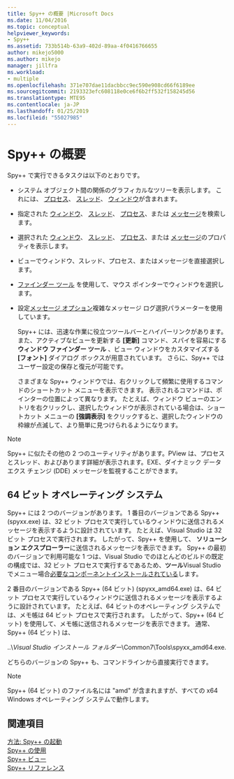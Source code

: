 ```yaml
---
title: Spy++ の概要 |Microsoft Docs
ms.date: 11/04/2016
ms.topic: conceptual
helpviewer_keywords:
- Spy++
ms.assetid: 733b514b-63a9-402d-89aa-4f0416766655
author: mikejo5000
ms.author: mikejo
manager: jillfra
ms.workload:
- multiple
ms.openlocfilehash: 371e707dae11dacbbcc9ec590e908cd66f6189ee
ms.sourcegitcommit: 2193323efc608118e0ce6f6b2ff532f158245d56
ms.translationtype: MTE95
ms.contentlocale: ja-JP
ms.lasthandoff: 01/25/2019
ms.locfileid: "55027985"
---
```

# <a name="introducing-spy"></a>Spy++ の概要
Spy++ で実行できるタスクは以下のとおりです。  
  
- システム オブジェクト間の関係のグラフィカルなツリーを表示します。 これには、 [プロセス](../debugger/processes-view.md)、 [スレッド](../debugger/threads-view.md)、 [ウィンドウ](../debugger/windows-view.md)が含まれます。  
  
- 指定された [ウィンドウ](../debugger/how-to-search-for-a-window-in-windows-view.md)、 [スレッド](../debugger/how-to-search-for-a-thread-in-threads-view.md)、 [プロセス](../debugger/how-to-search-for-a-process-in-processes-view.md)、または [メッセージ](../debugger/how-to-search-for-a-message-in-messages-view.md)を検索します。  
  
- 選択された [ウィンドウ](../debugger/how-to-display-window-properties.md)、 [スレッド](../debugger/how-to-display-thread-properties.md)、 [プロセス](../debugger/how-to-display-process-properties.md)、または [メッセージ](../debugger/how-to-display-message-properties.md)のプロパティを表示します。  
  
- ビューでウィンドウ、スレッド、プロセス、またはメッセージを直接選択します。  
  
- [ファインダー ツール](../debugger/how-to-use-the-finder-tool.md) を使用して、マウス ポインターでウィンドウを選択します。  
  
- 設定[メッセージ オプション](../debugger/how-to-open-messages-view-from-find-window.md)複雑なメッセージ ログ選択パラメーターを使用しています。  
  
  Spy++ には、迅速な作業に役立つツールバーとハイパーリンクがあります。 また、アクティブなビューを更新する **[更新]** コマンド、スパイを容易にする **ウィンドウ ファインダー ツール** 、ビュー ウィンドウをカスタマイズする **[フォント]** ダイアログ ボックスが用意されています。 さらに、Spy++ ではユーザー設定の保存と復元が可能です。  
  
  さまざまな Spy++ ウィンドウでは、右クリックして頻繁に使用するコマンドのショートカット メニューを表示できます。 表示されるコマンドは、ポインターの位置によって異なります。 たとえば、ウィンドウ ビューのエントリを右クリックし、選択したウィンドウが表示されている場合は、ショートカット メニューの **[強調表示]** をクリックすると、選択したウィンドウの枠線が点滅して、より簡単に見つけられるようになります。  
  
> [!NOTE]
>  Spy++ に似たその他の 2 つのユーティリティがあります。PView は、プロセスとスレッド、およびあります詳細が表示されます。EXE、ダイナミック データ エクス チェンジ (DDE) メッセージを監視することができます。  
  
## <a name="64-bit-operating-systems"></a>64 ビット オペレーティング システム  
 Spy++ には 2 つのバージョンがあります。 1 番目のバージョンである Spy++ (spyxx.exe) は、32 ビット プロセスで実行しているウィンドウに送信されるメッセージを表示するように設計されています。 たとえば、Visual Studio は 32 ビット プロセスで実行されます。 したがって、Spy++ を使用して、 **ソリューション エクスプローラー**に送信されるメッセージを表示できます。 Spy++ の最初のバージョンで利用可能な 1 つは、Visual Studio でのほとんどのビルドの既定の構成では、32 ビット プロセスで実行するであるため、**ツール**Visual Studio でメニュー場合[必要なコンポーネントインストールされている](../debugger/how-to-start-spy-increment.md)します。 
  
 2 番目のバージョンである Spy++ (64 ビット) (spyxx_amd64.exe) は、64 ビット プロセスで実行しているウィンドウに送信されるメッセージを表示するように設計されています。 たとえば、64 ビットのオペレーティング システムでは、メモ帳は 64 ビット プロセスで実行されます。 したがって、Spy++ (64 ビット) を使用して、メモ帳に送信されるメッセージを表示できます。 通常、Spy++ (64 ビット) は、  
  
 ..\\*Visual Studio インストール フォルダー*\Common7\Tools\spyxx_amd64.exe.  
  
 どちらのバージョンの Spy++ も、コマンドラインから直接実行できます。  
  
> [!NOTE]
>  Spy++ (64 ビット) のファイル名には "amd" が含まれますが、すべての x64 Windows オペレーティング システムで動作します。  
  
## <a name="see-also"></a>関連項目 
 [方法: Spy++ の起動](../debugger/how-to-start-spy-increment.md)   
 [Spy++ の使用](../debugger/using-spy-increment.md)   
 [Spy++ ビュー](../debugger/spy-increment-views.md)   
 [Spy++ リファレンス](../debugger/spy-increment-reference.md)
